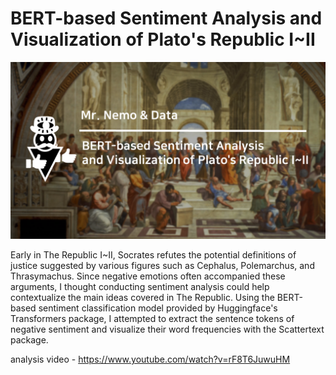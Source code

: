 # BERT-based Sentiment Analysis and Visualization of Plato's Republic I~II
![BERT-based Sentiment Analysis and Visualization of Plato's Republic I~II](img/image.png)


Early in The Republic  I~II, Socrates refutes the potential definitions of justice suggested by various figures such as Cephalus, Polemarchus, and Thrasymachus. Since negative emotions often accompanied these arguments, I thought conducting sentiment analysis could help contextualize the main ideas covered in The Republic. Using the BERT-based sentiment classification model provided by Huggingface's Transformers package, I attempted to extract the sentence tokens of negative sentiment and visualize their word frequencies with the Scattertext package.

analysis video - https://www.youtube.com/watch?v=rF8T6JuwuHM
